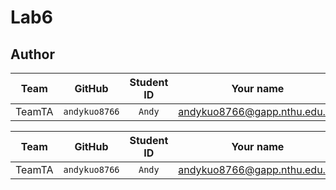 # Lab6


## Author
Team | GitHub | Student ID | Your name
  :---: | :---: | :---: | :---: 
TeamTA | `andykuo8766` | `Andy` | andykuo8766@gapp.nthu.edu.tw 

Team | GitHub | Student ID | Your name
  :---: | :---: | :---: | :---: 
TeamTA | `andykuo8766` | `Andy` | andykuo8766@gapp.nthu.edu.tw 

